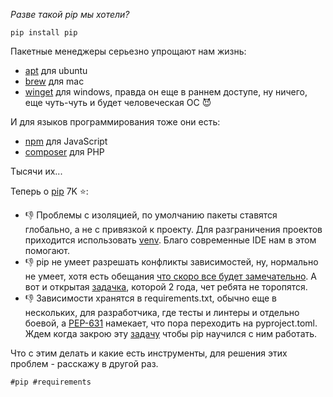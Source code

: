 _Разве такой pip мы хотели?_

```
pip install pip
```

Пакетные менеджеры серьезно упрощают нам жизнь:
- [apt](https://tracker.debian.org/pkg/apt) для ubuntu
- [brew](https://brew.sh/index_ru) для mac
- [winget](https://docs.microsoft.com/ru-ru/windows/package-manager/winget/) для windows, правда он еще в раннем доступе, ну ничего, еще чуть-чуть и будет человеческая ОС 😈

И для языков программирования тоже они есть:
- [npm](https://www.npmjs.com/) для JavaScript
- [composer](https://getcomposer.org/) для PHP

Тысячи их...

Теперь о [pip](https://github.com/pypa/pip) 7K ⭐️:
- 👎 Проблемы с изоляцией, по умолчанию пакеты ставятся глобально, а не с привязкой к проекту.
  Для разграничения проектов приходится использовать [venv](https://docs.python.org/3/library/venv.html#module-venv).
  Благо современные IDE нам в этом помогают.
- 👎 pip не умеет разрешать конфликты зависимостей, ну, нормально не умеет, хотя есть обещания [что скоро все будет замечательно](https://pip.pypa.io/en/latest/user_guide/#changes-to-the-pip-dependency-resolver-in-20-3-2020). А вот и открытая [задачка](https://github.com/pypa/pip/issues/6536), которой 2 года, чет ребята не торопятся. 
- 👎 Зависимости хранятся в requirements.txt, обычно еще в нескольких, для разработчика, где тесты и линтеры и отдельно боевой, а [PEP-631](https://www.python.org/dev/peps/pep-0631/) намекает, что пора переходить на pyproject.toml. Ждем когда закрою эту [задачу](https://github.com/pypa/pip/issues/8049) чтобы pip научился с ним работать.
  
Что с этим делать и какие есть инструменты, для решения этих проблем - расскажу в другой раз.

    #pip #requirements